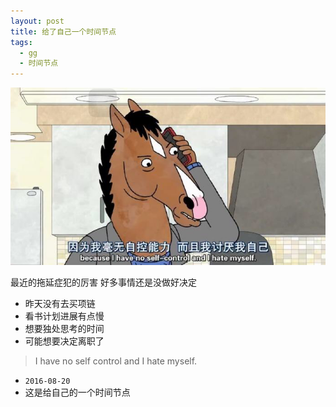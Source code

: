 ```yaml
---
layout: post
title: 给了自己一个时间节点
tags:
  - gg
  - 时间节点
---
```


![no-self-control](/media/files/2016/08/10/no-self-control.png)

最近的拖延症犯的厉害 好多事情还是没做好决定
- 昨天没有去买项链
- 看书计划进展有点慢
- 想要独处思考的时间
- 可能想要决定离职了

>I have no self control and I hate myself.

- `2016-08-20`
- 这是给自己的一个时间节点
